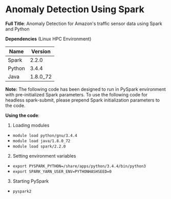 # Anomaly Detection Using Spark
**Full Title**: Anomaly Detection for Amazon's traffic sensor data using Spark and Python

**Dependencies** (Linux HPC Environment)

| Name  	|  Version 	|
|---	|---	|
|  Spark 	| 2.2.0  	|
|  Python 	| 3.4.4  	|
|  Java 	| 1.8.0_72	  	|


**Note:** The following code has been designed to run in PySpark environment with pre-initialized Spark parameters. To use the following code for headless spark-submit, please prepend Spark initialization parameters to the code.

**Using the code**:
1. Loading modules
* `module load python/gnu/3.4.4`
* `module load java/1.8.0_72`
* `module load spark/2.2.0`

2. Setting environment variables
* `export PYSPARK_PYTHON=/share/apps/python/3.4.4/bin/python3`
* `export SPARK_YARN_USER_ENV=PYTHONHASHSEED=0`
3. Starting PySpark
* `pyspark2`

